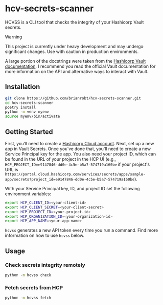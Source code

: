 # hcv-secrets-scanner

HCVSS is a CLI tool that checks the integrity of your Hashicorp Vault secrets.

> [!WARNING]
> This project is currently under heavy development and may undergo significant changes. Use with caution in production environments.

A large portion of the docstrings were taken from the [Hashicorp Vault
documentation](https://www.vaultproject.io/docs/secrets/kv/kv-v2).  I recommend you read the official
Vault documentation for more information on the API and alternative ways to interact with Vault.

## Installation

```bash
git clone https://github.com/brianrobt/hcv-secrets-scanner.git
cd hcv-secrets-scanner
poetry install
python -m venv myenv
source myenv/bin/activate
```

## Getting Started

First, you'll need to create a [Hashicorp Cloud
account](https://portal.cloud.hashicorp.com/sign-up?product_intent=vault). Next, set up a new app
in Vault Secrets. Once you've done that, you'll need to create a new Service Principal key for the
app. You also need your project ID, which can be found in the URL of your project in the HCP UI
(e.g., `HCP_PROJECT_ID=e9147846-dd0e-4c5e-b5a7-574719a160be` if your project's URL is `https://portal.cloud.hashicorp.com/services/secrets/apps/sample-app/secrets?project_id=e9147846-dd0e-4c5e-b5a7-574719a160be`).

With your Service Principal key, ID, and project ID set the following environment variables:

```bash
export HCP_CLIENT_ID=<your-client-id>
export HCP_CLIENT_SECRET=<your-client-secret>
export HCP_PROJECT_ID=<your-project-id>
export HCP_ORGANIZATION_ID=<your-organization-id>
export HCP_APP_NAME=<your-app-name>
```

`hcvss` generates a new API token every time you run a command. Find more information on how to
use `hcvss` below.

## Usage

### Check secrets integrity remotely

```bash
python -m hcvss check
```

### Fetch secrets from HCP

```bash
python -m hcvss fetch
```
